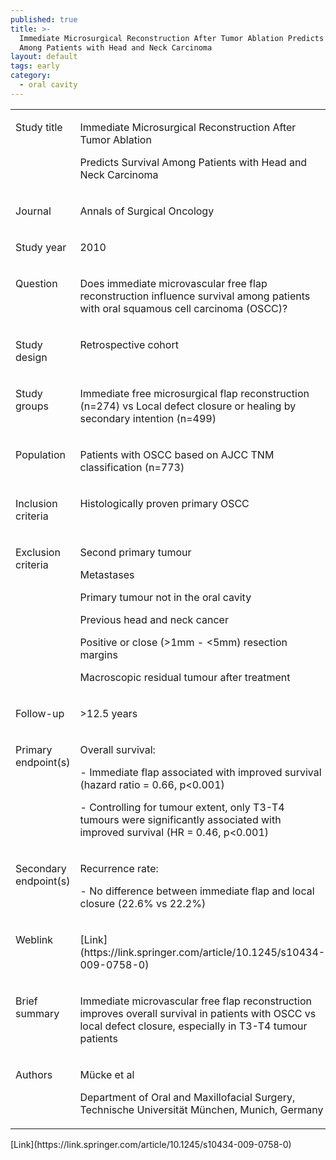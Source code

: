 ```yaml
---
published: true
title: >-
  Immediate Microsurgical Reconstruction After Tumor Ablation Predicts Survival
  Among Patients with Head and Neck Carcinoma
layout: default
tags: early
category:
  - oral cavity
---
```


<div class="table-responsive">
    <table class="table">
        <tbody>
            <tr>
                <td width="175" valign="top">
                    <p>
                        Study title
                    </p>
                </td>
                <td width="393" valign="top">
                    <p>
                        Immediate Microsurgical Reconstruction After Tumor Ablation
                    </p>
                    <p>
                        Predicts Survival Among Patients with Head and Neck
                        Carcinoma
                    </p>
                </td>
            </tr>
            <tr>
                <td width="175" valign="top">
                    <p>
                        Journal
                    </p>
                </td>
                <td width="393" valign="top">
                    <p>
                        Annals of Surgical Oncology
                    </p>
                </td>
            </tr>
            <tr>
                <td width="175" valign="top">
                    <p>
                        Study year
                    </p>
                </td>
                <td width="393" valign="top">
                    <p>
                        2010
                    </p>
                </td>
            </tr>
            <tr>
                <td width="175" valign="top">
                    <p>
                        Question
                    </p>
                </td>
                <td width="393" valign="top">
                    <p>
                        Does immediate microvascular free flap reconstruction
                        influence survival among patients with oral squamous cell
                        carcinoma (OSCC)?
                    </p>
                </td>
            </tr>
            <tr>
                <td width="175" valign="top">
                    <p>
                        Study design
                    </p>
                </td>
                <td width="393" valign="top">
                    <p>
                        Retrospective cohort
                    </p>
                </td>
            </tr>
            <tr>
                <td width="175" valign="top">
                    <p>
                        Study groups
                    </p>
                </td>
                <td width="393" valign="top">
                    <p>
                        Immediate free microsurgical flap reconstruction (n=274) vs
                        Local defect closure or healing by secondary intention
                        (n=499)
                    </p>
                </td>
            </tr>
            <tr>
                <td width="175" valign="top">
                    <p>
                        Population
                    </p>
                </td>
                <td width="393" valign="top">
                    <p>
                        Patients with OSCC based on AJCC TNM classification (n=773)
                    </p>
                </td>
            </tr>
            <tr>
                <td width="175" valign="top">
                    <p>
                        Inclusion criteria
                    </p>
                </td>
                <td width="393" valign="top">
                    <p>
                        Histologically proven primary OSCC
                    </p>
                </td>
            </tr>
            <tr>
                <td width="175" valign="top">
                    <p>
                        Exclusion criteria
                    </p>
                </td>
                <td width="393" valign="top">
                    <p>
                        Second primary tumour
                    </p>
                    <p>
                        Metastases
                    </p>
                    <p>
                        Primary tumour not in the oral cavity
                    </p>
                    <p>
                        Previous head and neck cancer
                    </p>
                    <p>
                        Positive or close (&gt;1mm - &lt;5mm) resection margins
                    </p>
                    <p>
                        Macroscopic residual tumour after treatment
                    </p>
                </td>
            </tr>
            <tr>
                <td width="175" valign="top">
                    <p>
                        Follow-up
                    </p>
                </td>
                <td width="393" valign="top">
                    <p>
                        &gt;12.5 years
                    </p>
                </td>
            </tr>
            <tr>
                <td width="175" valign="top">
                    <p>
                        Primary endpoint(s)
                    </p>
                </td>
                <td width="393" valign="top">
                    <p>
                        Overall survival:
                    </p>
                    <p>
                        - Immediate flap associated with improved survival (hazard
                        ratio = 0.66, p&lt;0.001)
                    </p>
                    <p>
                        - Controlling for tumour extent, only T3-T4 tumours were
                        significantly associated with improved survival (HR = 0.46,
                        p&lt;0.001)
                    </p>
                </td>
            </tr>
            <tr>
                <td width="175" valign="top">
                    <p>
                        Secondary endpoint(s)
                    </p>
                </td>
                <td width="393" valign="top">
                    <p>
                        Recurrence rate:
                    </p>
                    <p>
                        - No difference between immediate flap and local closure
                        (22.6% vs 22.2%)
                    </p>
                </td>
            </tr>
            <tr>
                <td width="175" valign="top">
                    <p>
                        Weblink
                    </p>
                </td>
                <td width="393" valign="top">
                    <p>
                        [Link](https://link.springer.com/article/10.1245/s10434-009-0758-0)
                    </p>
                </td>
            </tr>
            <tr>
                <td width="175" valign="top">
                    <p>
                        Brief summary
                    </p>
                </td>
                <td width="393" valign="top">
                    <p>
                        Immediate microvascular free flap reconstruction improves
                        overall survival in patients with OSCC vs local defect
                        closure, especially in T3-T4 tumour patients
                    </p>
                </td>
            </tr>
            <tr>
                <td width="175" valign="top">
                    <p>
                        Authors
                    </p>
                </td>
                <td width="393" valign="top">
                    <p>
                        Mücke et al
                    </p>
                    <p>
                        Department of Oral and Maxillofacial Surgery, Technische
                        Universität München, Munich, Germany
                    </p>
                </td>
            </tr>
        </tbody>
    </table>
</div>
 [Link](https://link.springer.com/article/10.1245/s10434-009-0758-0)
